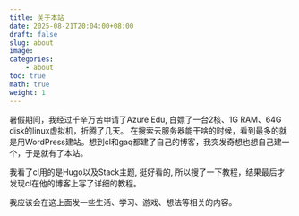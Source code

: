 ```yaml
---
title: 关于本站
date: 2025-08-21T20:04:00+08:00
draft: false
slug: about
image: 
categories: 
    - about
toc: true
math: true
weight: 1
---
```



暑假期间，我经过千辛万苦申请了Azure Edu, 白嫖了一台2核、1G RAM、64G disk的linux虚拟机，折腾了几天。
在搜索云服务器能干啥的时候，看到最多的就是用WordPress建站。想到cl和gaq都建了自己的博客，我突发奇想也想自己建一个，于是就有了本站。

我看了cl用的是Hugo以及Stack主题, 挺好看的, 所以搜了一下教程，结果最后才发现cl在他的博客上写了详细的教程。

我应该会在这上面发一些生活、学习、游戏、想法等相关的内容。